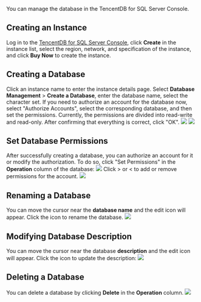 You can manage the database in the TencentDB for SQL Server Console.

## Creating an Instance
Log in to the [TencentDB for SQL Server Console](https://console.cloud.tencent.com/sqlserver), click **Create** in the instance list, select the region, network, and specification of the instance, and click **Buy Now** to create the instance.

## Creating a Database
Click an instance name to enter the instance details page. Select **Database Management** > **Create a Database**, enter the database name, select the character set. If you need to authorize an account for the database now, select "Authorize Accounts", select the corresponding database, and then set the permissions. Currently, the permissions are divided into read-write and read-only. After confirming that everything is correct, click "OK".
![](https://main.qcloudimg.com/raw/7abd65a18810994b0c34c75450a41868.png)
![](https://main.qcloudimg.com/raw/d48ba82b3211a70954ba55d263cbffb8.png)

## Set Database Permissions
After successfully creating a database, you can authorize an account for it or modify the authorization. To do so, click "Set Permissions" in the **Operation** column of the database:
![](https://main.qcloudimg.com/raw/bb71166d1a343e33b81f61fcefd8b7b4.png)
Click > or < to add or remove permissions for the account.
![](https://main.qcloudimg.com/raw/da5f3ef9223fc087931173e7ee51c444.png)

## Renaming a Database
You can move the cursor near the **database name** and the edit icon will appear. Click the icon to rename the database.
![](https://main.qcloudimg.com/raw/4cbd95f11a9042e5952d16fd9af82030.png)

## Modifying Database Description
You can move the cursor near the database **description** and the edit icon will appear. Click the icon to update the description:
![](https://main.qcloudimg.com/raw/97835ec911cf2c597ca09942ab9f022d.png)

## Deleting a Database
You can delete a database by clicking **Delete** in the **Operation** column.
![](https://main.qcloudimg.com/raw/4c395de098d31f09a01e06313e79b93b.png)
